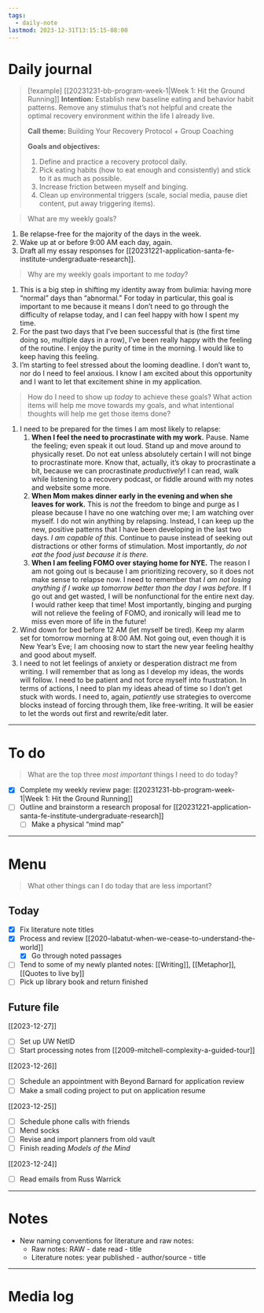 ```yaml
---
tags:
  - daily-note
lastmod: 2023-12-31T13:15:15-08:00
---
```

# Daily journal

>[!example] [[20231231-bb-program-week-1|Week 1: Hit the Ground Running]]
>**Intention:** Establish new baseline eating and behavior habit patterns. Remove any stimulus that’s not helpful and create the optimal recovery environment within the life I already live.
>
>**Call theme:** Building Your Recovery Protocol + Group Coaching
>
>**Goals and objectives:**
>1. Define and practice a recovery protocol daily.
>2. Pick eating habits (how to eat enough and consistently) and stick to it as much as possible.
>3. Increase friction between myself and binging.
>4. Clean up environmental triggers (scale, social media, pause diet content, put away triggering items).

> What are my weekly goals?

1. Be relapse-free for the majority of the days in the week.
2. Wake up at or before 9:00 AM each day, again.
3. Draft all my essay responses for [[20231221-application-santa-fe-institute-undergraduate-research]].

> Why are my weekly goals important to me *today*?

1. This is a big step in shifting my identity away from bulimia: having more “normal” days than “abnormal.” For today in particular, this goal is important to me because it means I don’t need to go through the difficulty of relapse today, and I can feel happy with how I spent my time.
2. For the past two days that I’ve been successful that is (the first time doing so, multiple days in a row), I’ve been really happy with the feeling of the routine. I enjoy the purity of time in the morning. I would like to keep having this feeling.
3. I’m starting to feel stressed about the looming deadline. I don’t want to, nor do I need to feel anxious. I know I am excited about this opportunity and I want to let that excitement shine in my application.

> How do I need to show up *today* to achieve these goals? What action items will help me move towards my goals, and what intentional thoughts will help me get those items done?

1. I need to be prepared for the times I am most likely to relapse:
	1. **When I feel the need to procrastinate with my work.** Pause. Name the feeling; even speak it out loud. Stand up and move around to physically reset. Do not eat unless absolutely certain I will not binge to procrastinate more. Know that, actually, it’s okay to procrastinate a bit, because we can procrastinate *productively*! I can read, walk while listening to a recovery podcast, or fiddle around with my notes and website some more.
	2. **When Mom makes dinner early in the evening and when she leaves for work.** This is *not* the freedom to binge and purge as I please because I have no one watching over me; I am watching over myself. I do not win anything by relapsing. Instead, I can keep up the new, positive patterns that I have been developing in the last two days. *I am capable of this.* Continue to pause instead of seeking out distractions or other forms of stimulation. Most importantly, *do not eat the food just because it is there.*
	3. **When I am feeling FOMO over staying home for NYE.** The reason I am not going out is because I am prioritizing recovery, so it does not make sense to relapse now. I need to remember that *I am not losing anything if I wake up tomorrow better than the day I was before*. If I go out and get wasted, I will be nonfunctional for the entire next day. I would rather keep that time! Most importantly, binging and purging will not relieve the feeling of FOMO, and ironically will lead me to miss even more of life in the future! 
2. Wind down for bed before 12 AM (let myself be tired). Keep my alarm set for tomorrow morning at 8:00 AM. Not going out, even though it is New Year’s Eve; I am choosing now to start the new year feeling healthy and good about myself.
3. I need to not let feelings of anxiety or desperation distract me from writing. I will remember that as long as I develop my ideas, the words will follow. I need to be patient and not force myself into frustration. In terms of actions, I need to plan my ideas ahead of time so I don’t get stuck with words. I need to, again, *patiently* use strategies to overcome blocks instead of forcing through them, like free-writing. It will be easier to let the words out first and rewrite/edit later.

---
# To do

> What are the top three *most important* things I need to do today?

- [x] Complete my weekly review page: [[20231231-bb-program-week-1|Week 1: Hit the Ground Running]]
- [ ] Outline and brainstorm a research proposal for [[20231221-application-santa-fe-institute-undergraduate-research]]
	- [ ] Make a physical “mind map”

----
# Menu

> What other things can I do today that are less important?
## Today

- [x] Fix literature note titles
- [x] Process and review [[2020-labatut-when-we-cease-to-understand-the-world]]
	- [x] Go through noted passages
- [ ] Tend to some of my newly planted notes: [[Writing]], [[Metaphor]], [[Quotes to live by]]
- [ ] Pick up library book and return finished

## Future file

[[2023-12-27]]
- [ ] Set up UW NetID
- [ ] Start processing notes from [[2009-mitchell-complexity-a-guided-tour]]

[[2023-12-26]]
- [ ] Schedule an appointment with Beyond Barnard for application review
- [ ] Make a small coding project to put on application resume

[[2023-12-25]]
- [ ] Schedule phone calls with friends
- [ ] Mend socks
- [ ] Revise and import planners from old vault
- [ ] Finish reading *Models of the Mind*

[[2023-12-24]]
- [ ] Read emails from Russ Warrick

---
# Notes

- New naming conventions for literature and raw notes:
	- Raw notes: RAW - date read - title
	- Literature notes: year published - author/source - title

---
# Media log
